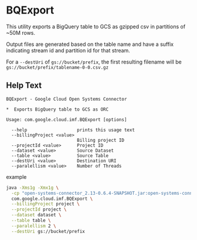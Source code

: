 # BQExport

This utility exports a BigQuery table to GCS
as gzipped csv in partitions of ~50M rows.

Output files are generated based on the table name and
have a suffix indicating stream id and partition id for that stream.

For a `--destUri` of `gs://bucket/prefix`, the first
resulting filename will be `gs://bucket/prefix/tablename-0-0.csv.gz`


## Help Text

```
BQExport - Google Cloud Open Systems Connector

*  Exports BigQuery table to GCS as ORC

Usage: com.google.cloud.imf.BQExport [options]

  --help                   prints this usage text
  --billingProject <value>
                           Billing project ID
  --projectId <value>      Project ID
  --dataset <value>        Source Dataset
  --table <value>          Source Table
  --destUri <value>        Destination URI
  --paralellism <value>    Number of Threads
```

example

```sh
java -Xms1g -Xmx1g \
  -cp "open-systems-connector_2.13-0.6.4-SNAPSHOT.jar:open-systems-connector-assembly-0.6.4-SNAPSHOT-deps.jar" \
  com.google.cloud.imf.BQExport \
  --billingProject project \
  --projectId project \
  --dataset dataset \
  --table table \
  --paralellism 2 \
  --destUri gs://bucket/prefix
```
